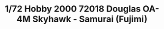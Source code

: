 ---
layout: product
title: "1/72 Hobby 2000 72018 Douglas OA-4M Skyhawk - Samurai (Fujimi)"
price: "2500" 
desc: "Maketa"
img_path: "/assets/img/H2K72018.jpg"
brand: "N/A"
available: false
special_offer: false
new: false
soon: false
cat: "010000"
subcat: "011900"
subsubcat: "0N/A"
sifra: "H2K72018"
popular: false
---